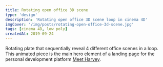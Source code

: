 ```yaml
---
title: Rotating open office 3D scene
type: 'design'
description: 'Rotating open office 3D scene loop in cinema 4D'
imgCover: '/img/posts/rotating-open-office-3d-scene.jpg'
tags: [cinema 4D, low poly]
createdAt: 2019-09-24
---
```


Rotating plate that sequentially reveal 4 different office scenes in a loop. This animated piece is the main hero element of a landing page for the personal development platform [Meet Harvey](http://meetharvey.co).
